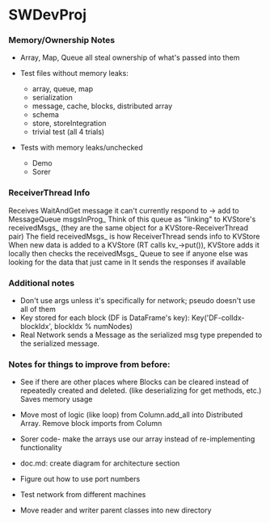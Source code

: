 # SWDevProj


### Memory/Ownership Notes
* Array, Map, Queue all steal ownership of what's passed into them
* Test files without memory leaks:
  * array, queue, map
  * serialization
  * message, cache, blocks, distributed array
  * schema
  * store, storeIntegration
  * trivial test (all 4 trials)

* Tests with memory leaks/unchecked
  * Demo
  * Sorer



### ReceiverThread Info
Receives WaitAndGet message it can't currently respond to -> add to MessageQueue msgsInProg_
Think of this queue as "linking" to KVStore's receivedMsgs_ (they are the same object for a KVStore-ReceiverThread pair)
The field receivedMsgs_ is how ReceiverThread sends info to KVStore
When new data is added to a KVStore (RT calls kv_->put()), KVStore adds it locally
  then checks the receivedMsgs_ Queue to see if anyone else was looking for the data that just came in
It sends the responses if available

### Additional notes

* Don't use args unless it's specifically for network; pseudo doesn't use all of them
* Key stored for each block (DF is DataFrame's key): Key('DF-colIdx-blockIdx', blockIdx % numNodes)
* Real Network sends a Message as the serialized msg type prepended to the serialized message.
  
### Notes for things to improve from before:

* See if there are other places where Blocks can be cleared instead of repeatedly
	created and deleted. (like deserializing for get methods, etc.) Saves memory usage

* Move most of logic (like loop) from Column.add_all into Distributed Array. Remove block imports from Column

* Sorer code- make the arrays use our array instead of re-implementing functionality

* doc.md: create diagram for architecture section

* Figure out how to use port numbers

* Test network from different machines

* Move reader and writer parent classes into new directory